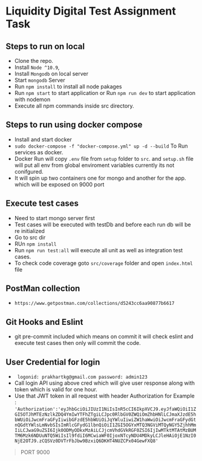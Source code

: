 # Liquidity Digital Test Assignment Task

## Steps to run on local
- Clone the repo.
- Install `Node ^10.9`,
- Install `Mongodb` on local server
- Start `mongodb` Server
- Run `npm install` to install all node pakages
- Run `npm start` to start application or Run `npm run dev` to start application with nodemon
- Execute all npm commands inside src directory.

## Steps to run using docker compose
- Install and start docker
- `sudo docker-compose -f "docker-compose.yml" up -d --build` To Run services as docker.
- Docker Run will copy `.env` file from `setup` folder to `src`. and `setup.sh` file will put all env from global enviroment variables currently its not conifgured.
- It will spin up two containers one for mongo and another for the app. which will be exposed on 9000 port

## Execute test cases
- Need to start mongo server first
- Test cases will be executed with testDb and before each run db will be re initialized
- Go to src dir
- RUn `npm install`
- Run `npm run test:all` will execute all unit as well as integration test cases.
- To check code coverage goto `src/coverage` folder and open `index.html` file

## PostMan collection 
- `https://www.getpostman.com/collections/d5243cc6aa90877b6617`

## Git Hooks and Eslint
- git pre-commit included which means on commit it will check eslint and execute test cases then only will commit the code.

## User Credential for login
- ` logonid: prakhartkg@gmail.com password: admin123`
- Call login API using above cred which will give user response along with token which is valid for one hour.
- Use that JWT token in all request with header Authorization
    for Example :
    `'Authorization':'eyJhbGciOiJIUzI1NiIsInR5cCI6IkpXVCJ9.eyJfaWQiOiI1ZGI5OTJhMTEzNzlkZDQ4YmIwYTFhZTgiLCJpc0RlbGV0ZWQiOmZhbHNlLCJmaXJzdE5hbWUiOiJwcmFraGFyIiwibGFzdE5hbWUiOiJqYWluIiwiZW1haWwiOiJwcmFraGFydGtnQGdtYWlsLmNvbSIsImRlcGFydG1lbnQiOiI1ZGI5OGYxMTQ3NGViMTQyNGY5ZjhhMmIiLCJwaG9uZSI6Ijk0ODMyODkxMzAiLCJjcmVhdGVkRGF0ZSI6IjIwMTktMTAtMzBUMTM6Mzk6NDUuNTQ5WiIsIl9fdiI6MCwiaWF0IjoxNTcyNDU4MDkyLCJleHAiOjE1NzI0NjE2OTJ9.zCQSVz0DVTrFbJbw9BzxiQ6DKHT4NUZCPx04GewFXQ8'`

> PORT 9000